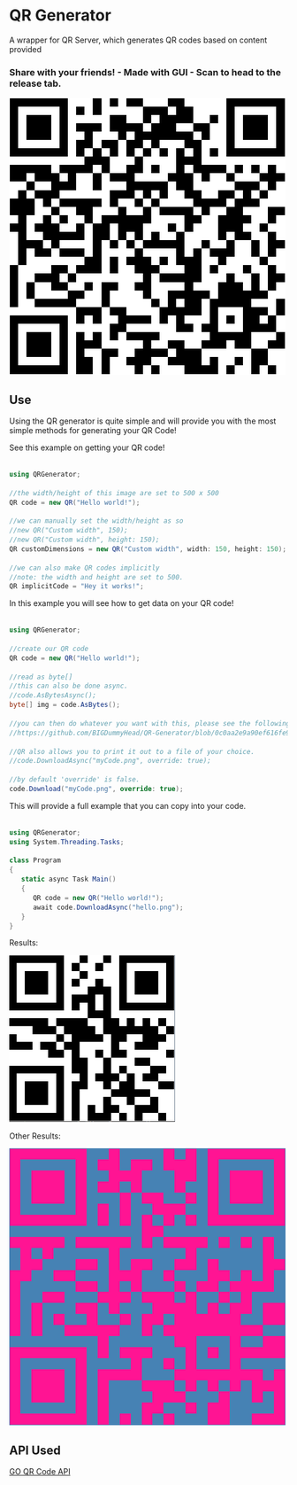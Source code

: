 # QR Generator
A wrapper for QR Server, which generates QR codes based on content provided

### Share with your friends! - Made with GUI - Scan to head to the release tab.
![share me](https://github.com/BIGDummyHead/QR-Generator/blob/master/share.png)

## Use

Using the QR generator is quite simple and will provide you with the most simple methods for generating your QR Code!

See this example on getting your QR code!

```csharp

using QRGenerator;

//the width/height of this image are set to 500 x 500
QR code = new QR("Hello world!");

//we can manually set the width/height as so
//new QR("Custom width", 150);
//new QR("Custom width", height: 150);
QR customDimensions = new QR("Custom width", width: 150, height: 150);

//we can also make QR codes implicitly 
//note: the width and height are set to 500.
QR implicitCode = "Hey it works!";

```

In this example you will see how to get data on your QR code!

```csharp

using QRGenerator;

//create our QR code
QR code = new QR("Hello world!");

//read as byte[]
//this can also be done async.
//code.AsBytesAsync();
byte[] img = code.AsBytes();

//you can then do whatever you want with this, please see the following link of how I used it.
//https://github.com/BIGDummyHead/QR-Generator/blob/0c0aa2e9a90ef616fe92f36d5c3a69248a0fb385/Example%20Wpf/QR-Maker-Sol/QR-Maker/MainWindow.xaml.cs#L48

//QR also allows you to print it out to a file of your choice.
//code.DownloadAsync("myCode.png", override: true);

//by default 'override' is false.
code.Download("myCode.png", override: true);
```

This will provide a full example that you can copy into your code.

```csharp

using QRGenerator;
using System.Threading.Tasks;

class Program
{
   static async Task Main()
   {
      QR code = new QR("Hello world!");
      await code.DownloadAsync("hello.png");
   }
}

```

Results:

![hello](https://github.com/BIGDummyHead/QR-Generator/blob/master/example.png)

Other Results:

![secret](https://github.com/BIGDummyHead/QR-Generator/blob/master/secretqr.png)


## API Used 

[GO QR Code API](http://goqr.me/)
